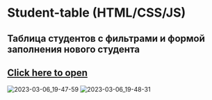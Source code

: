 # Student-table (HTML/CSS/JS)

## Таблица студентов с фильтрами и формой заполнения нового студента

## [Click here to open](https://sergeim63.github.io/Student-table/ "Открыть приложение")
![2023-03-06_19-47-59](https://user-images.githubusercontent.com/61053189/223163170-9ecc9d5f-1770-4362-bfea-defe7d17ad05.png)
![2023-03-06_19-48-31](https://user-images.githubusercontent.com/61053189/223163300-43d267e2-61b5-4d43-9c60-f049b57414f5.png)
